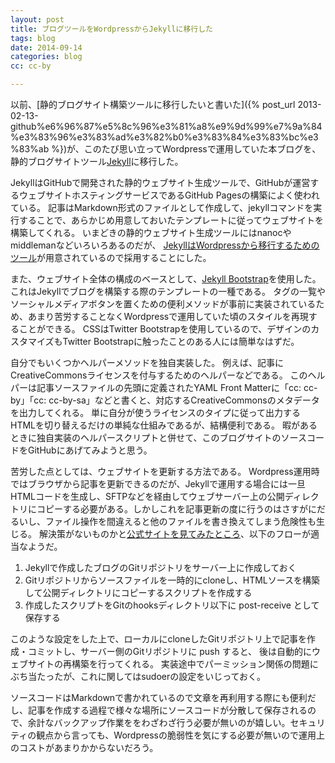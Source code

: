 ```yaml
---
layout: post
title: ブログツールをWordpressからJekyllに移行した
tags: blog
date: 2014-09-14
categories: blog
cc: cc-by

---
```


以前、[静的ブログサイト構築ツールに移行したいと書いた]({% post_url 2013-02-13-github%e6%96%87%e5%8c%96%e3%81%a8%e9%9d%99%e7%9a%84%e3%83%96%e3%83%ad%e3%82%b0%e3%83%84%e3%83%bc%e3%83%ab %})が、このたび思い立ってWordpressで運用していた本ブログを、静的ブログサイトツール[Jekyll](http://jekyllrb.com/)に移行した。

JekyllはGitHubで開発された静的ウェブサイト生成ツールで、GitHubが運営するウェブサイトホスティングサービスであるGitHub Pagesの構築によく使われている。
記事はMarkdown形式のファイルとして作成して、jekyllコマンドを実行することで、あらかじめ用意しておいたテンプレートに従ってウェブサイトを構築してくれる。
いまどきの静的ウェブサイト生成ツールにはnanocやmiddlemanなどいろいろあるのだが、
[JekyllはWordpressから移行するためのツール](http://import.jekyllrb.com/docs/wordpress/)が用意されているので採用することにした。

また、ウェブサイト全体の構成のベースとして、[Jekyll Bootstrap](http://jekyllbootstrap.com/)を使用した。これはJekyllでブログを構築する際のテンプレートの一種である。
タグの一覧やソーシャルメディアボタンを置くための便利メソッドが事前に実装されているため、あまり苦労することなくWordpressで運用していた頃のスタイルを再現することができる。
CSSはTwitter Bootstrapを使用しているので、デザインのカスタマイズもTwitter Bootstrapに触ったことのある人には簡単なはずだ。

自分でもいくつかヘルパーメソッドを独自実装した。
例えば、記事にCreativeCommonsライセンスを付与するためのヘルパーなどである。
このヘルパーは記事ソースファイルの先頭に定義されたYAML Front Matterに「cc: cc-by」「cc: cc-by-sa」などと書くと、対応するCreativeCommonsのメタデータを出力してくれる。
単に自分が使うライセンスのタイプに従って出力するHTMLを切り替えるだけの単純な仕組みであるが、結構便利である。
暇があるときに独自実装のヘルパースクリプトと併せて、このブログサイトのソースコードをGitHubにあげてみようと思う。

苦労した点としては、ウェブサイトを更新する方法である。
Wordpress運用時ではブラウザから記事を更新できるのだが、Jekyllで運用する場合には一旦HTMLコードを生成し、SFTPなどを経由してウェブサーバー上の公開ディレクトリにコピーする必要がある。しかしこれを記事更新の度に行うのはさすがにだるいし、ファイル操作を間違えると他のファイルを書き換えてしまう危険性も生じる。
解決策がないものかと[公式サイトを見てみたところ](http://jekyllrb.com/docs/deployment-methods/#git-post-receive-hook)、以下のフローが適当なようだ。

1. Jekyllで作成したブログのGitリポジトリをサーバー上に作成しておく
2. Gitリポジトリからソースファイルを一時的にcloneし、HTMLソースを構築して公開ディレクトリにコピーするスクリプトを作成する
3. 作成したスクリプトをGitのhooksディレクトリ以下に post-receive として保存する

このような設定をした上で、ローカルにcloneしたGitリポジトリ上で記事を作成・コミットし、サーバー側のGitリポジトリに push すると、
後は自動的にウェブサイトの再構築を行ってくれる。
実装途中でパーミッション関係の問題にぶち当たったが、これに関してはsudoerの設定をいじっておく。

ソースコードはMarkdownで書かれているので文章を再利用する際にも便利だし、記事を作成する過程で様々な場所にソースコードが分散して保存されるので、余計なバックアップ作業ををわざわざ行う必要が無いのが嬉しい。セキュリティの観点から言っても、Wordpressの脆弱性を気にする必要が無いので運用上のコストがあまりかからないだろう。

